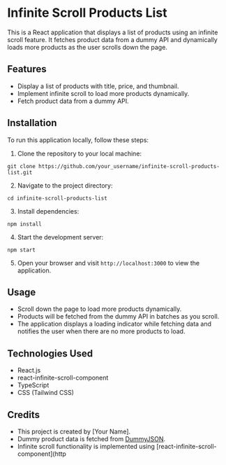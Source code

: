 # Infinite Scroll Products List

This is a React application that displays a list of products using an infinite scroll feature. It fetches product data from a dummy API and dynamically loads more products as the user scrolls down the page.

## Features

- Display a list of products with title, price, and thumbnail.
- Implement infinite scroll to load more products dynamically.
- Fetch product data from a dummy API.

## Installation

To run this application locally, follow these steps:

1. Clone the repository to your local machine:

```
git clone https://github.com/your_username/infinite-scroll-products-list.git
```

2. Navigate to the project directory:

```
cd infinite-scroll-products-list
```

3. Install dependencies:

```
npm install
```

4. Start the development server:

```
npm start
```

5. Open your browser and visit `http://localhost:3000` to view the application.

## Usage

- Scroll down the page to load more products dynamically.
- Products will be fetched from the dummy API in batches as you scroll.
- The application displays a loading indicator while fetching data and notifies the user when there are no more products to load.

## Technologies Used

- React.js
- react-infinite-scroll-component
- TypeScript
- CSS (Tailwind CSS)

## Credits

- This project is created by [Your Name].
- Dummy product data is fetched from [DummyJSON](https://dummyjson.com/).
- Infinite scroll functionality is implemented using [react-infinite-scroll-component](http
